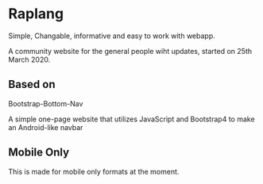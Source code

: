 # Raplang

Simple, Changable, informative and easy to work with webapp. 

A community website for the general people wiht updates, started on 25th March 2020.


## Based on 

Bootstrap-Bottom-Nav

A simple one-page website that utilizes JavaScript and Bootstrap4 to make an Android-like navbar

## Mobile Only

This is made for mobile only formats at the moment.
